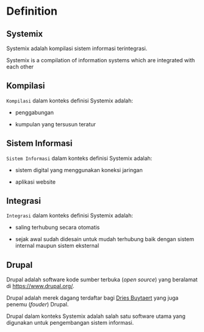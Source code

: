 # Definition

## Systemix

Systemix adalah kompilasi sistem informasi terintegrasi.

Systemix is a compilation of information systems which are integrated with each other

## Kompilasi

`Kompilasi` dalam konteks definisi Systemix adalah:

 - penggabungan
 
 - kumpulan yang tersusun teratur
    
## Sistem Informasi

`Sistem Informasi` dalam konteks definisi Systemix adalah:

 - sistem digital yang menggunakan koneksi jaringan
 
 - aplikasi website
 
## Integrasi

`Integrasi` dalam konteks definisi Systemix adalah:

 - saling terhubung secara otomatis
 
 - sejak awal sudah didesain untuk mudah terhubung baik dengan sistem internal
   maupun sistem eksternal
   
## Drupal

Drupal adalah software kode sumber terbuka (*open source*) yang beralamat di https://www.drupal.org/.

Drupal adalah merek dagang terdaftar bagi [Dries Buytaert](https://dri.es/) yang juga penemu (*fouder*) Drupal. 

Drupal dalam konteks Systemix adalah salah satu software utama yang digunakan untuk pengembangan sistem informasi.



